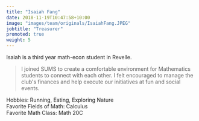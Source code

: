 ```yaml
---
title: "Isaiah Fang"
date: 2018-11-19T10:47:58+10:00
image: "images/team/originals/IsaiahFang.JPEG"
jobtitle: "Treasurer"
promoted: true
weight: 5
---
```


Isaiah is a third year math-econ student in Revelle. 

> I joined SUMS to create a comfortable environment for Mathematics students to connect with each other. I felt encouraged to manage the club's finances and help execute our initiatives at fun and social events. 

Hobbies: Running, Eating, Exploring Nature <br /> 
Favorite Fields of Math: Calculus <br /> 
Favorite Math Class: Math 20C 
